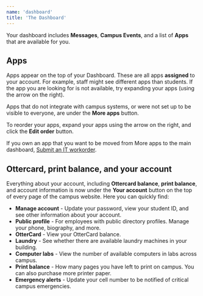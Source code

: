 ```yaml
---
name: 'dashboard'
title: 'The Dashboard'
---
```


Your dashboard includes **Messages**, **Campus Events**, and a list of **Apps** that are available for you.

## Apps

Apps appear on the top of your Dashboard. These are all apps **assigned** to your account. For example, staff might see different apps than students. If the app you are looking for is not available, try expanding your apps (using the arrow on the right).

Apps that do not integrate with campus systems, or were not set up to be visible to everyone, are under the **More apps** button.

To reorder your apps, expand your apps using the arrow on the right, and click the **Edit order** button.

If you own an app that you want to be moved from More apps to the main dashboard, [Submit an IT workorder](https://csumb.teamdynamix.com/TDClient/Requests/TicketRequests/NewForm?ID=e2K20GXGOlk_).

## Ottercard, print balance, and your account

Everything about your account, including **Ottercard balance**, **print balance**, and account information is now under the **Your account** button on the top of every page of the campus website. Here you can quickly find:

- **Manage account** - Update your password, view your student ID, and see other information about your account.
- **Public profile** - For employees with public directory profiles. Manage your phone, biography, and more.
- **OtterCard** - View your OtterCard balance.
- **Laundry** - See whether there are available laundry machines in your building.
- **Computer labs** - View the number of available computers in labs across campus.
- **Print balance** - How many pages you have left to print on campus. You can also purchase more printer paper.
- **Emergency alerts** - Update your cell number to be notified of critical campus emergencies.
